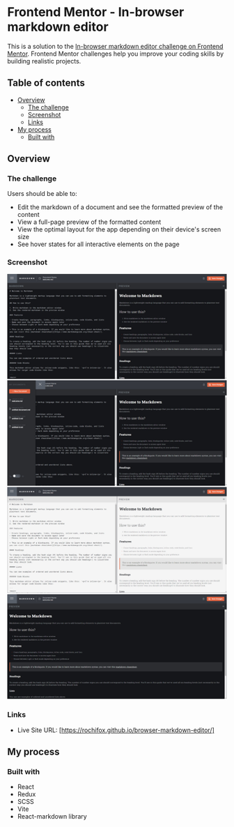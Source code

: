 # Frontend Mentor - In-browser markdown editor

This is a solution to the [In-browser markdown editor challenge on Frontend Mentor](https://www.frontendmentor.io/challenges/inbrowser-markdown-editor-r16TrrQX9). Frontend Mentor challenges help you improve your coding skills by building realistic projects.

## Table of contents

- [Overview](#overview)
  - [The challenge](#the-challenge)
  - [Screenshot](#screenshot)
  - [Links](#links)
- [My process](#my-process)
  - [Built with](#built-with)

## Overview

### The challenge

Users should be able to:

- Edit the markdown of a document and see the formatted preview of the content
- View a full-page preview of the formatted content
- View the optimal layout for the app depending on their device's screen size
- See hover states for all interactive elements on the page

### Screenshot

![](./src/assets/images/screenshot-first.png)
![](./src/assets/images/screenshot-second.png)
![](./src/assets/images/screenshot-third.png)
![](./src/assets/images/screenshot-fourth.png)

### Links

- Live Site URL: [https://rochifox.github.io/browser-markdown-editor/]

## My process

### Built with

- React
- Redux
- SCSS
- Vite
- React-markdown library